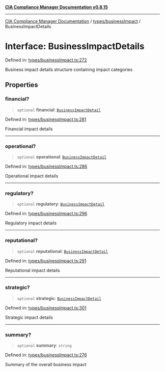 [**CIA Compliance Manager Documentation v0.8.15**](../../../README.md)

***

[CIA Compliance Manager Documentation](../../../modules.md) / [types/businessImpact](../README.md) / BusinessImpactDetails

# Interface: BusinessImpactDetails

Defined in: [types/businessImpact.ts:272](https://github.com/Hack23/cia-compliance-manager/blob/50a3bb1fa64948444e36c06fee075b5043350db0/src/types/businessImpact.ts#L272)

Business impact details structure containing impact categories

## Properties

### financial?

> `optional` **financial**: [`BusinessImpactDetail`](BusinessImpactDetail.md)

Defined in: [types/businessImpact.ts:281](https://github.com/Hack23/cia-compliance-manager/blob/50a3bb1fa64948444e36c06fee075b5043350db0/src/types/businessImpact.ts#L281)

Financial impact details

***

### operational?

> `optional` **operational**: [`BusinessImpactDetail`](BusinessImpactDetail.md)

Defined in: [types/businessImpact.ts:286](https://github.com/Hack23/cia-compliance-manager/blob/50a3bb1fa64948444e36c06fee075b5043350db0/src/types/businessImpact.ts#L286)

Operational impact details

***

### regulatory?

> `optional` **regulatory**: [`BusinessImpactDetail`](BusinessImpactDetail.md)

Defined in: [types/businessImpact.ts:296](https://github.com/Hack23/cia-compliance-manager/blob/50a3bb1fa64948444e36c06fee075b5043350db0/src/types/businessImpact.ts#L296)

Regulatory impact details

***

### reputational?

> `optional` **reputational**: [`BusinessImpactDetail`](BusinessImpactDetail.md)

Defined in: [types/businessImpact.ts:291](https://github.com/Hack23/cia-compliance-manager/blob/50a3bb1fa64948444e36c06fee075b5043350db0/src/types/businessImpact.ts#L291)

Reputational impact details

***

### strategic?

> `optional` **strategic**: [`BusinessImpactDetail`](BusinessImpactDetail.md)

Defined in: [types/businessImpact.ts:301](https://github.com/Hack23/cia-compliance-manager/blob/50a3bb1fa64948444e36c06fee075b5043350db0/src/types/businessImpact.ts#L301)

Strategic impact details

***

### summary?

> `optional` **summary**: `string`

Defined in: [types/businessImpact.ts:276](https://github.com/Hack23/cia-compliance-manager/blob/50a3bb1fa64948444e36c06fee075b5043350db0/src/types/businessImpact.ts#L276)

Summary of the overall business impact

